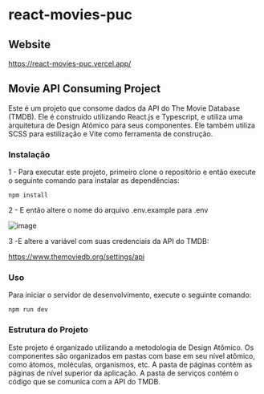 # react-movies-puc

## Website
https://react-movies-puc.vercel.app/

## Movie API Consuming Project

Este é um projeto que consome dados da API do The Movie Database (TMDB). Ele é construído utilizando React.js e Typescript, e utiliza uma arquitetura de Design Atômico para seus componentes. Ele também utiliza SCSS para estilização e Vite como ferramenta de construção.

### Instalação

1 - Para executar este projeto, primeiro clone o repositório e então execute o seguinte comando para instalar as dependências:

```npm install```

2 - E então altere o nome do arquivo .env.example para .env

![image](https://user-images.githubusercontent.com/42243423/233844286-d4a4ca30-a082-426e-a0ab-0301d91e9f4d.png)

3 -E altere a variável com suas credenciais da API do TMDB:

https://www.themoviedb.org/settings/api

### Uso

Para iniciar o servidor de desenvolvimento, execute o seguinte comando:

```npm run dev```


### Estrutura do Projeto

Este projeto é organizado utilizando a metodologia de Design Atômico. Os componentes são organizados em pastas com base em seu nível atômico, como átomos, moléculas, organismos, etc. A pasta de páginas contém as páginas de nível superior da aplicação. A pasta de serviços contém o código que se comunica com a API do TMDB.
